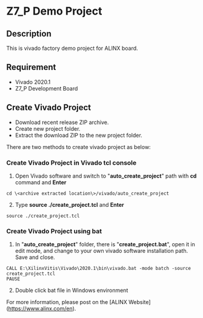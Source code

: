 # Z7_P Demo Project
## Description
This is vivado factory demo project for ALINX board.
## Requirement
* Vivado 2020.1
* Z7_P Development Board
## Create Vivado Project
* Download recent release ZIP archive.
* Create new project folder.
* Extract the download ZIP to the new project folder.

There are two methods to create vivado project as below:
### Create Vivado Project in Vivado tcl console
1. Open Vivado software and switch to "**auto_create_project**" path with **cd** command and **Enter**
```
cd \<archive extracted location\>/vivado/auto_create_project
```
2. Type **source ./create_project.tcl** and **Enter**
```
source ./create_project.tcl
```

### Create Vivado Project using bat
1. In "**auto_create_project**" folder, there is "**create_project.bat**", open it in edit mode, and change to your own vivado software installation path. Save and close.
```
CALL E:\XilinxVitis\Vivado\2020.1\bin\vivado.bat -mode batch -source create_project.tcl
PAUSE
```
2. Double click bat file in Windows environment


For more information, please post on the [ALINX Website] (https://www.alinx.com/en).
